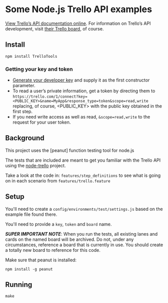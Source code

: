 # Some Node.js Trello API examples
[View Trello’s API documentation online][apidocs]. For information on Trello’s API development, visit [their Trello board][trellotrello], of course.

[apidocs]: https://trello.com/docs/
[trellotrello]: https://trello.com/board/trello-public-api/4ed7e27fe6abb2517a21383d

## Install
```
npm install TrelloTools
```

### Getting your key and token
* [Generate your developer key][devkey] and supply it as the first constructor parameter.
* To read a user’s private information, get a token by directing them to `https://trello.com/1/connect?key=<PUBLIC_KEY>&name=MyApp&response_type=token&scope=read,write` replacing, of course, &lt;PUBLIC_KEY&gt; with the public key obtained in the first step.
* If you need write access as well as read, `&scope=read,write` to the request for your user token.

[devkey]: https://trello.com/1/appKey/generate

## Background

This project uses the [peanut] function testing tool for node.js

The tests that are included are meant to get you familiar with the Trello API using the [node-trello] project.

[peaut]: https://github.com/didit-tech/peanut
[node-trello]: https://github.com/adunkman/node-trello

Take a look at the code in: ```features/step_definitions``` to see what is going on in each scenario from ```features/trello.feature```

## Setup

You'll need to create a ```config/environments/test/settings.js``` based on the example file found there.

You'll need to provide a ```key```, ```token``` and ```board``` name.

***SUPER IMPORTANT NOTE***: When you run the tests, all existing lanes and cards on the named board will be archived. Do not, under any circumstances, reference a board that is currently in use. You should create a totally new board to reference for this code.

Make sure that peanut is installed:

```
npm install -g peanut
```

## Running

```
make
```
